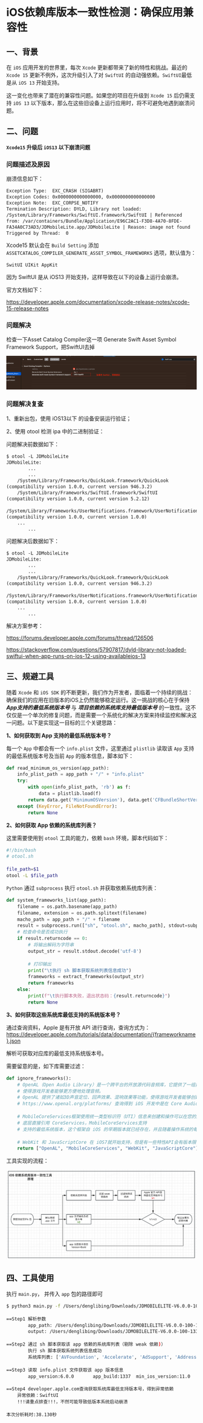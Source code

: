 #  iOS依赖库版本一致性检测：确保应用兼容性

## 一、背景

在 `iOS` 应用开发的世界里，每次 `Xcode` 更新都带来了新的特性和挑战。最近的 `Xcode 15` 更新不例外，这次升级引入了对 `SwiftUI` 的自动强依赖。`SwiftUI`最低是从 `iOS 13` 开始支持。

这一变化也带来了潜在的兼容性问题。如果您的项目在升级到 `Xcode 15` 后仍需支持 `iOS 13` 以下版本，那么在这些旧设备上运行应用时，将不可避免地遇到崩溃问题。



## 二、问题

**`Xcode15` 升级后 `iOS13` 以下崩溃问题**

### 问题描述及原因

崩溃信息如下：

```
Exception Type:  EXC_CRASH (SIGABRT)
Exception Codes: 0x0000000000000000, 0x0000000000000000
Exception Note:  EXC_CORPSE_NOTIFY
Termination Description: DYLD, Library not loaded: /System/Library/Frameworks/SwiftUI.framework/SwiftUI | Referenced from: /var/containers/Bundle/Application/E96C2AC1-F3D8-4A70-8FDE-FA34A0C73AD3/JDMobileLite.app/JDMobileLite | Reason: image not found
Triggered by Thread:  0
```

Xcode15 默认会在 `Build Setting` 添加 `ASSETCATALOG_COMPILER_GENERATE_ASSET_SYMBOL_FRAMEWORKS` 选项，默认值为：

```
SwitUI UIKit AppKit
```

因为 SwiftUI 是从 iOS13 开始支持，这样导致在以下的设备上运行会崩溃。

官方文档如下：

https://developer.apple.com/documentation/xcode-release-notes/xcode-15-release-notes



### 问题解决

检查一下Asset Catalog Compiler这一项 Generate Swift Asset Symbol Framework Support，把SwiftUI去掉

![](./assets/xcode_build_setting.png) 



### 问题解决复查

1、重新出包，使用 iOS13以下 的设备安装运行验证；

2、使用 otool 检测 ipa 中的二进制验证：

问题解决前数据如下：

```
$ otool -L JDMobileLite
JDMobileLite:
        ...
        ...
	/System/Library/Frameworks/QuickLook.framework/QuickLook (compatibility version 1.0.0, current version 946.3.2)
	/System/Library/Frameworks/SwiftUI.framework/SwiftUI (compatibility version 1.0.0, current version 5.2.12)
	/System/Library/Frameworks/UserNotifications.framework/UserNotifications (compatibility version 1.0.0, current version 1.0.0)
	...
        ...
```

问题解决后数据如下：

```
$ otool -L JDMobileLite
JDMobileLite:
        ...
        ...
	/System/Library/Frameworks/QuickLook.framework/QuickLook (compatibility version 1.0.0, current version 946.3.2)
	/System/Library/Frameworks/UserNotifications.framework/UserNotifications (compatibility version 1.0.0, current version 1.0.0)
	...
        ...
```

解决方案参考：

https://forums.developer.apple.com/forums/thread/126506

https://stackoverflow.com/questions/57907817/dyld-library-not-loaded-swiftui-when-app-runs-on-ios-12-using-availableios-13



## 三、规避工具

随着 `Xcode` 和 `iOS SDK` 的不断更新，我们作为开发者，面临着一个持续的挑战：确保我们的应用在旧版本的iOS上仍然能够稳定运行。这一挑战的核心在于保持 ***App支持的最低系统版本号*** 与 ***项目依赖的系统库支持最低版本号*** 的一致性。这不仅仅是一个单次的修复问题，而是需要一个系统化的解决方案来持续监控和解决这一问题。以下是实现这一目标的三个关键思路：

**1、如何获取到 App 支持的最低系统版本号？**

每一个 `App` 中都会有一个 `info.plist` 文件，这里通过 `plistlib` 读取该 `App` 支持的最低系统版本号及当前 `App` 的版本信息，脚本如下：

```python
def read_minimum_os_version(app_path):
    info_plist_path = app_path + "/" + "info.plist"
    try:
        with open(info_plist_path, 'rb') as f:
            data = plistlib.load(f)
        return data.get('MinimumOSVersion'), data.get('CFBundleShortVersionString'), data.get('CFBundleVersion')
    except (KeyError, FileNotFoundError):
        return None
```



**2、如何获取 App 依赖的系统库列表？**

这里需要使用到 `otool` 工具的能力，依赖 `bash` 环境，脚本代码如下：

```sh
#!/bin/bash
# otool.sh

file_path=$1
otool -L $file_path
```

`Python` 通过 `subprocess` 执行 `otool.sh` 并获取依赖系统库列表：

```python
def system_frameworks_list(app_path):
    filename = os.path.basename(app_path)
    filename, extension = os.path.splitext(filename)
    macho_path = app_path + "/" + filename
    result = subprocess.run(["sh", "otool.sh", macho_path], stdout=subprocess.PIPE)
    # 检查命令是否成功执行
    if result.returncode == 0:
        # 将输出解码为字符串
        output_str = result.stdout.decode('utf-8')

        # 打印输出
        print("\t执行 sh 脚本获取系统列表信息成功")
        frameworks = extract_frameworks(output_str)
        return frameworks
    else:
        print(f"\t执行脚本失败，退出状态码：{result.returncode}")
        return None
```



**3、如何获取这些系统库最低支持的系统版本号？**

通过查询资料，Apple 是有开放 API 进行查询，查询方式为：https://developer.apple.com/tutorials/data/documentation/{frameworkname}.json

解析可获取对应库的最低支持系统版本号。

需要留意的是，如下库需要过滤：

```python
def ignore_frameworks():
    # OpenAL（Open Audio Library）是一个跨平台的开放源代码音频库，它提供了一组接口，
    # 使得游戏开发者能够更方便地处理音频。
    # OpenAL 提供了诸如3D声音定位、回声效果、混响效果等功能，使得游戏开发者能够创建更加逼真的音效体验。
    # https://www.openal.org/platforms/ 查询得到 iOS 开发中是在 Core Audio 中，而 Core Audio从 iOS2就开始支持

    # MobileCoreServices框架使用统一类型标识符（UTI）信息来创建和操作可以在您的应用和其他应用和服务之间交换的数据。
    # 底层直接引用 CoreServices，MobileCoreServices支持
    # 支持的最低系统版本，这个框架自 iOS 的早期版本就已经存在，并且随着操作系统的每次更新而得到更新和维护

    # WebKit 和 JavaScriptCore 在 iOS7就开始支持，但是有一些特性API会有版本限制，不再系统库这一层级去考虑
    return ["OpenAL", "MobileCoreServices", "WebKit", "JavaScriptCore"]
```

工具实现的流程：

![](./assets/flow.jpg)



## 四、工具使用

执行 `main.py`， 并传入 `app` 包的路径即可

```sh
$ python3 main.py -f /Users/denglibing/Downloads/JDMOBILELITE-V6.0.0-100-1337-APPSTORE-d0e2839a/Payload/JDMobileLite.app

==Step1 解析参数
        app_path: /Users/denglibing/Downloads/JDMOBILELITE-V6.0.0-100-1337-APPSTORE-d0e2839a/Payload/JDMobileLite.app
        output: /Users/denglibing/Downloads/JDMOBILELITE-V6.0.0-100-1337-APPSTORE-d0e2839a/Payload

==Step2 通过 sh 脚本获取该 app 依赖的系统库列表（剔除 weak 依赖)）
        执行 sh 脚本获取系统列表信息成功
        系统库列表: ['AVFoundation', 'Accelerate', 'AdSupport', 'AddressBook', 'AddressBookUI', 'AssetsLibrary', 'AudioToolbox', 'CFNetwork', 'CoreFoundation', 'CoreGraphics', 'CoreLocation', 'CoreMedia', 'otion', 'CoreText', 'CoreVideo', 'EventKit', 'Foundation', 'GLKit', 'ImageIO', 'LocalAuthentication', 'MediaPlayer', 'OpenGLES', 'PassKit', 'QuartzCore', 'Security', 'StoreKit', 'SystemConfiguration', 'UIKit', 'VideoToolbox', 'WatchConnectivity', 'AVKit', 'CoreData', 'CoreImage', 'MapKit', 'MessageUI', 'Photos', 'QuickLook', 'iAd', 'SwiftUI']

==Step3 读取 info.plist 文件获取该 app 版本信息
        app_version:6.0.0       app_build:1337  min_ios_version:11.0 

==Step4 developer.apple.com查询获取系统库最低支持版本号，得到异常依赖
	异常依赖：SwiftUI
	!!!请重点排查!!!，不然可能导致低版本系统启动崩溃

本次分析耗时:38.130秒
```

